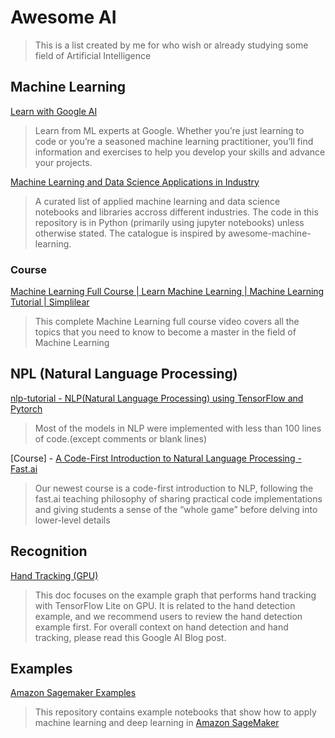 # Awesome AI

> This is a list created by me for who wish or already studying some field of Artificial Intelligence

## Machine Learning

[Learn with Google AI](https://ai.google/education/)
> Learn from ML experts at Google. Whether you’re just learning to code or you’re a seasoned machine learning practitioner, you’ll find information and exercises to help you develop your skills and advance your projects.

[Machine Learning and Data Science Applications in Industry](https://github.com/firmai/industry-machine-learning#machine-learning-and-data-science-applications-in-industry)
> A curated list of applied machine learning and data science notebooks and libraries accross different industries. The code in this repository is in Python (primarily using jupyter notebooks) unless otherwise stated. The catalogue is inspired by awesome-machine-learning.

### Course

[Machine Learning Full Course | Learn Machine Learning | Machine Learning Tutorial | Simplilear](https://www.youtube.com/watch?v=9f-GarcDY58)
> This complete Machine Learning full course video covers all the topics that you need to know to become a master in the field of Machine Learning

 
## NPL (Natural Language Processing)

[nlp-tutorial - NLP(Natural Language Processing) using TensorFlow and Pytorch](https://github.com/graykode/nlp-tutorial)
> Most of the models in NLP were implemented with less than 100 lines of code.(except comments or blank lines)

[Course] - [A Code-First Introduction to Natural Language Processing - Fast.ai](https://www.fast.ai/2019/07/08/fastai-nlp/)
> Our newest course is a code-first introduction to NLP, following the fast.ai teaching philosophy of sharing practical code implementations and giving students a sense of the “whole game” before delving into lower-level details

## Recognition

[Hand Tracking (GPU)](https://github.com/google/mediapipe/blob/master/mediapipe/docs/hand_tracking_mobile_gpu.md#hand-tracking-gpu)
> This doc focuses on the example graph that performs hand tracking with TensorFlow Lite on GPU. It is related to the hand detection example, and we recommend users to review the hand detection example first. For overall context on hand detection and hand tracking, please read this Google AI Blog post.

## Examples

[Amazon Sagemaker Examples](https://github.com/awslabs/amazon-sagemaker-examples)
> This repository contains example notebooks that show how to apply machine learning and deep learning in [Amazon SageMaker](https://aws.amazon.com/sagemaker) 

